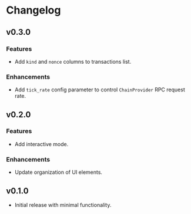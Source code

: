 # Changelog

## v0.3.0

### Features

- Add `kind` and `nonce` columns to transactions list.

### Enhancements

- Add `tick_rate` config parameter to control `ChainProvider` RPC request rate.

## v0.2.0

### Features

- Add interactive mode.

### Enhancements

- Update organization of UI elements.

## v0.1.0

- Initial release with minimal functionality.
